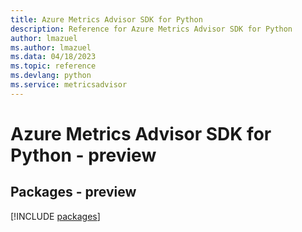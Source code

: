 ```yaml
---
title: Azure Metrics Advisor SDK for Python
description: Reference for Azure Metrics Advisor SDK for Python
author: lmazuel
ms.author: lmazuel
ms.data: 04/18/2023
ms.topic: reference
ms.devlang: python
ms.service: metricsadvisor
---
```

# Azure Metrics Advisor SDK for Python - preview
## Packages - preview
[!INCLUDE [packages](metrics-advisor-index.md)]